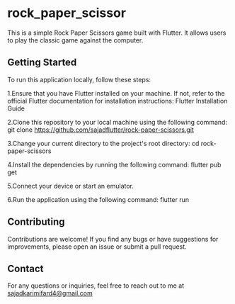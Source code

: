 # rock_paper_scissor

This is a simple Rock Paper Scissors game built with Flutter.
It allows users to play the classic game against the computer.

## Getting Started 

To run this application locally, follow these steps:

1.Ensure that you have Flutter installed on your machine.
If not, refer to the official Flutter documentation for installation instructions: Flutter Installation Guide

2.Clone this repository to your local machine using the following 
command:
git clone https://github.com/sajadflutter/rock-paper-scissors.git

3.Change your current directory to the project's root directory:
cd rock-paper-scissors

4.Install the dependencies by running the following command:
flutter pub get

5.Connect your device or start an emulator.

6.Run the application using the following command:
flutter run

## Contributing

Contributions are welcome! If you find any bugs or have suggestions for improvements, please open an issue or submit a pull request.

## Contact

For any questions or inquiries, feel free to reach out to me at 
sajadkarimifard4@gmail.com



